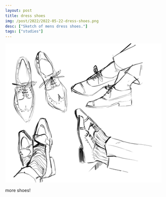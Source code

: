```yaml
---
layout: post
title: dress shoes
img: /post/2022/2022-05-22-dress-shoes.png
desc: ["Sketch of mens dress shoes."]
tags: ["studies"]
---
```


![4 sketches of mens oxford style dress shoes](/assets/img/post/2022/2022-05-22-dress-shoes.png)

more shoes!
